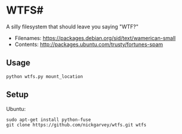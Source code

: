 # WTFS#
A silly filesystem that should leave you saying "WTF?"

* Filenames:  https://packages.debian.org/sid/text/wamerican-small
* Contents: http://packages.ubuntu.com/trusty/fortunes-spam

## Usage ##

`python wtfs.py mount_location`

## Setup ##
Ubuntu:
```
sudo apt-get install python-fuse
git clone https://github.com/nickgarvey/wtfs.git wtfs
```


